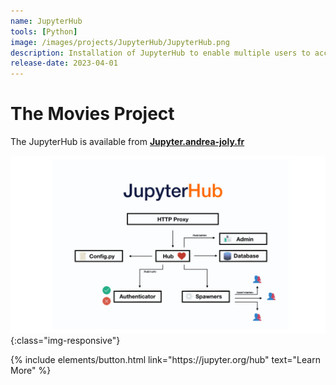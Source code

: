 ```yaml
---
name: JupyterHub
tools: [Python]
image: /images/projects/JupyterHub/JupyterHub.png
description: Installation of JupyterHub to enable multiple users to access Jupyter notebooks through a web browser.
release-date: 2023-04-01
---
```


# The Movies Project

The JupyterHub is available from <a href="https://jupyter.andrea-joly.fr"> **Jupyter.andrea-joly.fr** </a>


![image-title-here](/images/projects/JupyterHub/architecture.png){:class="img-responsive"}

<p class="text-center">
{% include elements/button.html link="https://jupyter.org/hub" text="Learn More" %}
</p>

